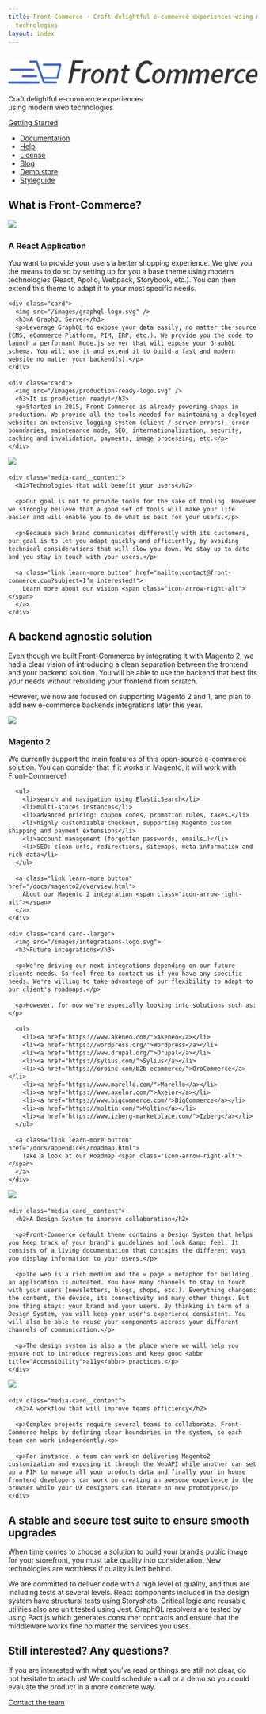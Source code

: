 ```yaml
---
title: Front-Commerce · Craft delightful e-commerce experiences using modern web
  technologies
layout: index
---
```


<section class="hero">
  <h1><img src="images/fc_logo_2018--inline.svg" alt="Front-Commerce" /></h1>
  <p>Craft delightful e-commerce experiences<br />using modern web technologies</p>
  <div class="center getting-started"><a class="link primary button" href="/docs/">Getting Started</a></div>
  <ul class="button-list">
    <li><a class="link button"  href="/docs/">Documentation</a></li>
    <li class="show-mobile"><a class="link button"  href="/help.html">Help</a></li>
    <li class="show-mobile"><a class="link button"  href="/license.html">License</a></li>
    <li><a class="link button"  href="/blog">Blog</a></li>
    <li><a class="link button"  href="https://demo.front-commerce.com/">Demo store</a></li>
    <li><a class="link button"  href="https://styleguide.front-commerce.com/">Styleguide</a></li>
  </ul>
</section>

<section class="fc-section fc-section--dark">
  <h2>What is Front-Commerce?</h2>

  <div class="card-grid">
    <div class="card">
      <img src="/images/react-logo.svg" />
      <h3>A React Application</h3>
      <p>You want to provide your users a better shopping experience. We give you the means to do so by setting up for you a base theme using modern technologies (React, Apollo, Webpack, Storybook, etc.). You can then extend this theme to adapt it to your most specific needs.</p>
    </div>

    <div class="card">
      <img src="/images/graphql-logo.svg" />
      <h3>A GraphQL Server</h3>
      <p>Leverage GraphQL to expose your data easily, no matter the source (CMS, eCommerce Platform, PIM, ERP, etc.). We provide you the code to launch a performant Node.js server that will expose your GraphQL schema. You will use it and extend it to build a fast and modern website no matter your backend(s).</p>
    </div>

    <div class="card">
      <img src="/images/production-ready-logo.svg" />
      <h3>It is production ready!</h3>
      <p>Started in 2015, Front-Commerce is already powering shops in production. We provide all the tools needed for maintaining a deployed website: an extensive logging system (client / server errors), error boundaries, maintenance mode, SEO, internationalization, security, caching and invalidation, payments, image processing, etc.</p>
    </div>
  </div>
</section>

<section class="fc-section fc-section--card">
  <div class="media-card">
    <div class="media-card__media">
      <img src="/images/user-centered.jpg">
    </div>

    <div class="media-card__content">
      <h2>Technologies that will benefit your users</h2>

      <p>Our goal is not to provide tools for the sake of tooling. However we strongly believe that a good set of tools will make your life easier and will enable you to do what is best for your users.</p>

      <p>Because each brand communicates differently with its customers, our goal is to let you adapt quickly and efficiently, by avoiding technical considerations that will slow you down. We stay up to date and you stay in touch with your users.</p>

      <a class="link learn-more button" href="mailto:contact@front-commerce.com?subject=I’m interested!">
        Learn more about our vision <span class="icon-arrow-right-alt"></span>
      </a>
    </div>
  </div>
</section>

<section class="fc-section fc-section--dark">
  <h2>A backend agnostic solution</h2>

  <p>Even though we built Front-Commerce by integrating it with Magento 2, we had a clear vision of introducing a clean separation between the frontend and your backend solution. You will be able to use the backend that best fits your needs without rebuilding your frontend from scratch.</p>

  <p>However, we now are focused on supporting Magento 2 and 1, and plan to add new e-commerce backends integrations later this year.</p>

  <div class="card-grid">
    <div class="card card--large">
      <img src="/images/magento-logo.svg">
      <h3>Magento 2</h3>
      <p>We currently support the main features of this open-source e-commerce solution. You can consider that if it works in Magento, it will work with Front-Commerce!</p>

      <ul>
        <li>search and navigation using ElasticSearch</li>
        <li>multi-stores instances</li>
        <li>advanced pricing: coupon codes, promotion rules, taxes…</li>
        <li>highly customizable checkout, supporting Magento custom shipping and payment extensions</li>
        <li>account management (forgotten passwords, emails…)</li>
        <li>SEO: clean urls, redirections, sitemaps, meta information and rich data</li>
      </ul>

      <a class="link learn-more button" href="/docs/magento2/overview.html">
        About our Magento 2 integration <span class="icon-arrow-right-alt"></span>
      </a>
    </div>

    <div class="card card--large">
      <img src="/images/integrations-logo.svg">
      <h3>Future integrations</h3>

      <p>We're driving our next integrations depending on our future clients needs. So feel free to contact us if you have any specific needs. We're willing to take advantage of our flexibility to adapt to our client's roadmaps.</p>

      <p>However, for now we're especially looking into solutions such as:</p>

      <ul>
        <li><a href="https://www.akeneo.com/">Akeneo</a></li>
        <li><a href="https://wordpress.org/">Wordpress</a></li>
        <li><a href="https://www.drupal.org/">Drupal</a></li>
        <li><a href="https://sylius.com/">Sylius</a></li>
        <li><a href="https://oroinc.com/b2b-ecommerce/">OroCommerce</a></li>
        <li><a href="https://www.marello.com/">Marello</a></li>
        <li><a href="https://www.axelor.com/">Axelor</a></li>
        <li><a href="https://www.bigcommerce.com/">BigCommerce</a></li>
        <li><a href="https://moltin.com/">Moltin</a></li>
        <li><a href="https://www.izberg-marketplace.com/">Izberg</a></li>
      </ul>

      <a class="link learn-more button" href="/docs/appendices/roadmap.html">
        Take a look at our Roadmap <span class="icon-arrow-right-alt"></span>
      </a>
    </div>
  </div>

</section>

<section class="fc-section fc-section--card">
  <div class="media-card media-card--right">
    <div class="media-card__media">
      <img src="/images/design-system.jpg">
    </div>

    <div class="media-card__content">
      <h2>A Design System to improve collaboration</h2>

      <p>Front-Commerce default theme contains a Design System that helps you keep track of your brand's guidelines and look &amp; feel. It consists of a living documentation that contains the different ways you display information to your users.</p>

      <p>The web is a rich medium and the « page » metaphor for building an application is outdated. You have many channels to stay in touch with your users (newsletters, blogs, shops, etc.). Everything changes: the content, the device, its connectivity and many other things. But one thing stays: your brand and your users. By thinking in term of a Design System, you will keep your user's experience consistent. You will also be able to reuse your components accross your different channels of communication.</p>

      <p>The design system is also a the place where we will help you ensure not to introduce regressions and keep good <abbr title="Accessibility">a11y</abbr> practices.</p>
    </div>
  </div>
</section>

<section class="fc-section fc-section--card">
  <div class="media-card">
    <div class="media-card__media">
      <img src="/images/laughing-friends-on-couch.jpg">
    </div>

    <div class="media-card__content">
      <h2>A workflow that will improve teams efficiency</h2>

      <p>Complex projects require several teams to collaborate. Front-Commerce helps by defining clear boundaries in the system, so each team can work independently.<p>

      <p>For instance, a team can work on delivering Magento2 customization and exposing it through the WebAPI while another can set up a PIM to manage all your products data and finally your in house frontend developers can work on creating an awesome experience in the browser while your UX designers can iterate on new prototypes</p>
    </div>
  </div>
</section>

<section class="fc-section fc-section--dark">
  <h2>A stable and secure test suite to ensure smooth upgrades</h2>

  <p>When time comes to choose a solution to build your brand’s public image for your storefront, you must take quality into consideration. New technologies are worthless if quality is left behind.</p>

  <p>We are committed to deliver code with a high level of quality, and thus are including tests at several levels. React components included in the design system have structural tests using Storyshots. Critical logic and reusable utilities also are unit tested using Jest. GraphQL resolvers are tested by using Pact.js which generates consumer contracts and ensure that the middleware works fine no matter the services you uses.</p>

  <div class="asciicast-container"><script data-rows="30" data-cols="120" src="https://asciinema.org/a/e8J14tmq9l6uKETzgZjZ7YfFk.js" id="asciicast-e8J14tmq9l6uKETzgZjZ7YfFk" async></script></div>
</section>

<section class="fc-section fc-section--dark">
  <h2>Still interested? Any questions?</h2>

  <p>If you are interested with what you’ve read or things are still not clear, do not hesitate to reach us! We could schedule a call or a demo so you could evaluate the product in a more concrete way.</p>

  <div class="center">
    <a class="link primary button" href="mailto:contact@front-commerce.com?subject=I’m interested!">Contact the team</a>
  </div>
</section>
